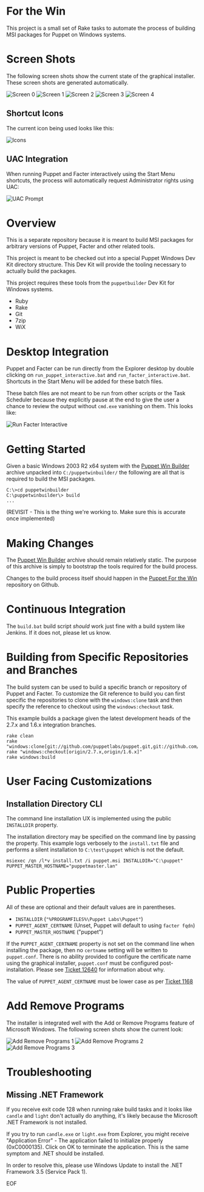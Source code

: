 # For the Win #

This project is a small set of Rake tasks to automate the process of building
MSI packages for Puppet on Windows systems.

# Screen Shots #

The following screen shots show the current state of the graphical installer.
These screen shots are generated automatically.

![Screen 0](http://dl.dropbox.com/u/17169007/img/screenshot_1330369083_0.png)
![Screen 1](http://dl.dropbox.com/u/17169007/img/screenshot_1330369083_1.png)
![Screen 2](http://dl.dropbox.com/u/17169007/img/screenshot_1330369083_2.png)
![Screen 3](http://dl.dropbox.com/u/17169007/img/screenshot_1330369083_3.png)
![Screen 4](http://dl.dropbox.com/u/17169007/img/screenshot_1330369083_4.png)

## Shortcut Icons ##

The current icon being used looks like this:

![Icons](http://dl.dropbox.com/u/17169007/img/Screen%20Shot%202012-02-20%20at%206.27.04%20PM.png)

## UAC Integration ##

When running Puppet and Facter interactively using the Start Menu shortcuts,
the process will automatically request Administrator rights using UAC:

![UAC Prompt](http://dl.dropbox.com/u/17169007/img/screenshot_1330369084_0_UAC.png)

# Overview #

This is a separate repository because it is meant to build MSI packages for
arbitrary versions of Puppet, Facter and other related tools.

This project is meant to be checked out into a special Puppet Windows Dev Kit
directory structure.  This Dev Kit will provide the tooling necessary to
actually build the packages.

This project requires these tools from the `puppetbuilder` Dev Kit for Windows
systems.

 * Ruby
 * Rake
 * Git
 * 7zip
 * WiX

# Desktop Integration #

Puppet and Facter can be run directly from the Explorer desktop by double
clicking on `run_puppet_interactive.bat` and `run_facter_interactive.bat`.
Shortcuts in the Start Menu will be added for these batch files.

These batch files are not meant to be run from other scripts or the Task
Scheduler because they explicitly pause at the end to give the user a chance to
review the output without `cmd.exe` vanishing on them.  This looks like:

![Run Facter Interactive](http://links.puppetlabs.com/ftw_msi_facter_interactive_1a.png)

# Getting Started #

Given a basic Windows 2003 R2 x64 system with the [Puppet Win
Builder](http://links.puppetlabs.com/puppetwinbuilder) archive unpacked into
`C:/puppetwinbuilder/` the following are all that is required to build the MSI
packages.

    C:\>cd puppetwinbuilder
    C:\puppetwinbuilder\> build
    ...

(REVISIT - This is the thing we're working to.  Make sure this is accurate once
implemented)

# Making Changes #

The [Puppet Win Builder](http://links.puppetlabs.com/puppetwinbuilder) archive
should remain relatively static.  The purpose of this archive is simply to
bootstrap the tools required for the build process.

Changes to the build process itself should happen in the [Puppet For the
Win](https://github.com/puppetlabs/puppet_for_the_win) repository on Github.

# Continuous Integration #

The `build.bat` build script _should_ work just fine with a build system like
Jenkins.  If it does not, please let us know.

# Building from Specific Repositories and Branches #

The build system can be used to build a specific branch or repository of Puppet
and Facter.  To customize the Git reference to build you can first specific the
repositories to clone with the `windows:clone` task and then specify the
reference to checkout using the `windows:checkout` task.

This example builds a package given the latest development heads of the 2.7.x
and 1.6.x integration branches.

    rake clean
    rake "windows:clone[git://github.com/puppetlabs/puppet.git,git://github.com/puppetlabs/facter.git]"
    rake "windows:checkout[origin/2.7.x,origin/1.6.x]"
    rake windows:build

# User Facing Customizations #

## Installation Directory CLI ##

The command line installation UX is implemented using the public `INSTALLDIR`
property.

The installation directory may be specified on the command line by passing the
property.  This example logs verbosely to the `install.txt` file and performs a
silent installation to `C:\test\puppet` which is not the default.

    msiexec /qn /l*v install.txt /i puppet.msi INSTALLDIR="C:\puppet" PUPPET_MASTER_HOSTNAME="puppetmaster.lan"

# Public Properties #

All of these are optional and their default values are in parentheses.

 * `INSTALLDIR` (`"%PROGRAMFILES%\Puppet Labs\Puppet"`)
 * `PUPPET_AGENT_CERTNAME` (Unset, Puppet will default to using `facter fqdn`)
 * `PUPPET_MASTER_HOSTNAME` ("puppet")

If the `PUPPET_AGENT_CERTNAME` property is not set on the command line when
installing the package, then no `certname` setting will be written to
`puppet.conf`.  There is no ability provided to configure the certificate name
using the graphical installer, `puppet.conf` must be configured
post-installation.  Please see [Ticket
12640](http://projects.puppetlabs.com/issues/12640) for information about why.

The value of `PUPPET_AGENT_CERTNAME` must be lower case as per [Ticket
1168](http://projects.puppetlabs.com/issues/1168)

# Add Remove Programs #

The installer is integrated well with the Add or Remove Programs feature of
Microsoft Windows.  The following screen shots show the current look:

![Add Remove Programs 1](http://dl.dropbox.com/u/17169007/img/screenshot_1329854437_5.png)
![Add Remove Programs 2](http://dl.dropbox.com/u/17169007/img/screenshot_1329854437_6.png)
![Add Remove Programs 3](http://dl.dropbox.com/u/17169007/img/screenshot_1329854437_7.png)

# Troubleshooting #

## Missing .NET Framework ##

If you receive exit code 128 when running rake build tasks and it looks like
`candle` and `light` don't actually do anything, it's likely because the
Microsoft .NET Framework is not installed.

If you try to run `candle.exe` or `light.exe` from Explorer, you might receive
"Application Error" - The application failed to initialize properly
(0xC0000135). Click on OK to terminate the application.  This is the same
symptom and .NET should be installed.

In order to resolve this, please use Windows Update to install the .NET
Framework 3.5 (Service Pack 1).

EOF
